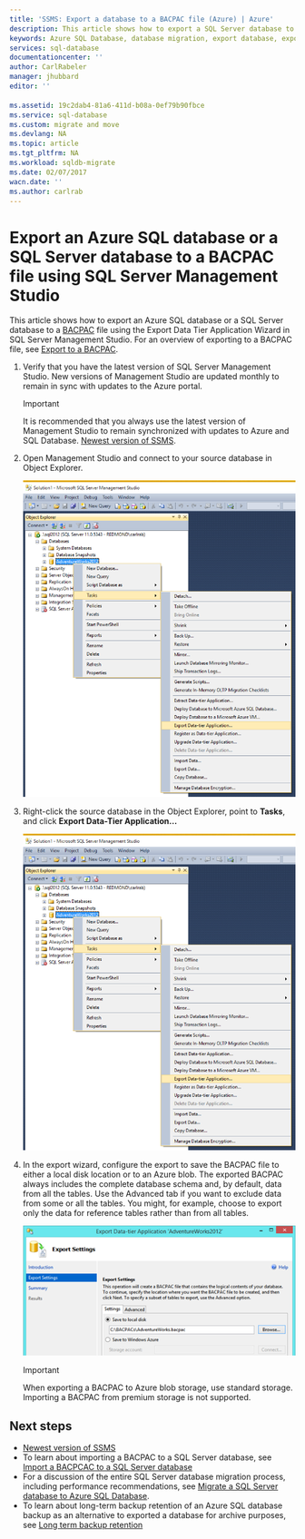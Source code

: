 ```yaml
---
title: 'SSMS: Export a database to a BACPAC file (Azure) | Azure'
description: This article shows how to export a SQL Server database to a BACPAC file using the Export Data Tier Application Wizard in SQL Server Management Studio.
keywords: Azure SQL Database, database migration, export database, export BACPAC file, Export Data Tier Application wizard
services: sql-database
documentationcenter: ''
author: CarlRabeler
manager: jhubbard
editor: ''

ms.assetid: 19c2dab4-81a6-411d-b08a-0ef79b90fbce
ms.service: sql-database
ms.custom: migrate and move
ms.devlang: NA
ms.topic: article
ms.tgt_pltfrm: NA
ms.workload: sqldb-migrate
ms.date: 02/07/2017
wacn.date: ''
ms.author: carlrab
---
```


# Export an Azure SQL database or a SQL Server database to a BACPAC file using SQL Server Management Studio		

This article shows how to export an Azure SQL database or a SQL Server database to a [BACPAC](https://msdn.microsoft.com/zh-cn/library/ee210546.aspx#Anchor_4) file using the Export Data Tier Application Wizard in SQL Server Management Studio. For an overview of exporting to a BACPAC file, see [Export to a BACPAC](./sql-database-export.md).	

1. Verify that you have the latest version of SQL Server Management Studio. New versions of Management Studio are updated monthly to remain in sync with updates to the Azure portal.		

   > [!IMPORTANT]		
   > It is recommended that you always use the latest version of Management Studio to remain synchronized with updates to Azure and SQL Database. [Newest version of SSMS](https://msdn.microsoft.com/zh-cn/library/mt238290.aspx).		
   > 		

 2. Open Management Studio and connect to your source database in Object Explorer.		

     ![Export a data-tier application from the Tasks menu](./media/sql-database-cloud-migrate/MigrateUsingBACPAC01.png)		
 3. Right-click the source database in the Object Explorer, point to **Tasks**, and click **Export Data-Tier Application…**		

     ![Export a data-tier application from the Tasks menu](./media/sql-database-cloud-migrate/TestForCompatibilityUsingSSMS01.png)		
 4. In the export wizard, configure the export to save the BACPAC file to either a local disk location or to an Azure blob. The exported BACPAC always includes the complete database schema and, by default, data from all the tables. Use the Advanced tab if you want to exclude data from some or all the tables. You might, for example, choose to export only the data for reference tables rather than from all tables.		

     ![Export settings](./media/sql-database-cloud-migrate/MigrateUsingBACPAC02.png)		

    > [!IMPORTANT]		
    > When exporting a BACPAC to Azure blob storage, use standard storage. Importing a BACPAC from premium storage is not supported.		
    >		

## Next steps		
* [Newest version of SSMS](https://msdn.microsoft.com/zh-cn/library/mt238290.aspx)
* To learn about importing a BACPAC to a SQL Server database, see [Import a BACPCAC to a SQL Server database](https://msdn.microsoft.com/zh-cn/library/hh710052.aspx)
* For a discussion of the entire SQL Server database migration process, including performance recommendations, see [Migrate a SQL Server database to Azure SQL Database](./sql-database-cloud-migrate.md).
* To learn about long-term backup retention of an Azure SQL database backup as an alternative to exported a database for archive purposes, see [Long term backup retention](./sql-database-long-term-retention.md)